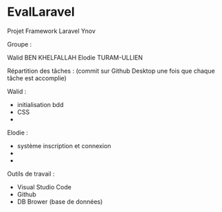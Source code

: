 # EvalLaravel
 
Projet Framework Laravel Ynov

Groupe :

Walid BEN KHELFALLAH
Elodie TURAM-ULLIEN

Répartition des tâches :
(commit sur Github Desktop une fois que chaque tâche est accomplie)

Walid :
- initialisation bdd
- CSS
-

Elodie :
- système inscription et connexion
-
-

Outils de travail :
- Visual Studio Code
- Github
- DB Brower (base de données)